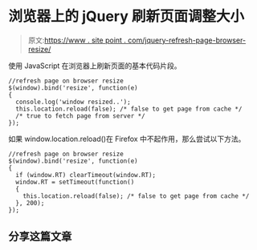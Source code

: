 # 浏览器上的 jQuery 刷新页面调整大小

> 原文:[https://www . site point . com/jquery-refresh-page-browser-resize/](https://www.sitepoint.com/jquery-refresh-page-browser-resize/)

使用 JavaScript 在浏览器上刷新页面的基本代码片段。

```
//refresh page on browser resize
$(window).bind('resize', function(e)
{
  console.log('window resized..');
  this.location.reload(false); /* false to get page from cache */
  /* true to fetch page from server */
});
```

如果 window.location.reload()在 Firefox 中不起作用，那么尝试以下方法。

```
//refresh page on browser resize
$(window).bind('resize', function(e)
{
  if (window.RT) clearTimeout(window.RT);
  window.RT = setTimeout(function()
  {
    this.location.reload(false); /* false to get page from cache */
  }, 200);
});
```

## 分享这篇文章